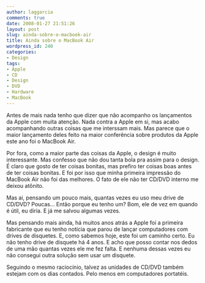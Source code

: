 ```yaml
---
author: laggarcia
comments: true
date: 2008-01-27 21:51:26
layout: post
slug: ainda-sobre-o-macbook-air
title: Ainda sobre o MacBook Air
wordpress_id: 240
categories:
- Design
tags:
- Apple
- CD
- Design
- DVD
- Hardware
- MacBook
---
```


Antes de mais nada tenho que dizer que não acompanho os lançamentos da Apple com muita atenção. Nada contra a Apple em si, mas acabo acompanhando outras coisas que me interssam mais. Mas parece que o maior lançamento deles feito na maior conferência sobre produtos da Apple este ano foi o MacBook Air.

Por fora, como a maior parte das coisas da Apple, o design é muito interessante. Mas confesso que não dou tanta bola pra assim para o design. É claro que gosto de ter coisas bonitas, mas prefiro ter coisas boas antes de ter coisas bonitas. E foi por isso que minha primeira impressão do MacBook Air não foi das melhores. O fato de ele não ter CD/DVD interno me deixou atônito.

Mas ai, pensando um pouco mais, quantas vezes eu uso meu drive de CD/DVD? Poucas... Então porque eu tenho um? Bom, ele de vez em quando é útil, eu diria. E já me salvou algumas vezes.

Mas pensando mais ainda, há muitos anos atrás a Apple foi a primeira fabricante que eu tenho notícia que parou de lançar computadores com drives de disquetes. E, como sabemos hoje, este foi um caminho certo. Eu não tenho drive de disquete há 4 anos. E acho que posso contar nos dedos de uma mão quantas vezes ele me fez falta. E nenhuma dessas vezes eu não consegui outra solução sem usar um disquete.

Seguindo o mesmo raciocínio, talvez as unidades de CD/DVD também estejam com os dias contados. Pelo menos em computadores portatéis.
